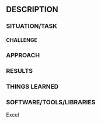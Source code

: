 ## DESCRIPTION

### SITUATION/TASK

  
#### CHALLENGE


### APPROACH


### RESULTS

### THINGS LEARNED


### SOFTWARE/TOOLS/LIBRARIES
Excel     
